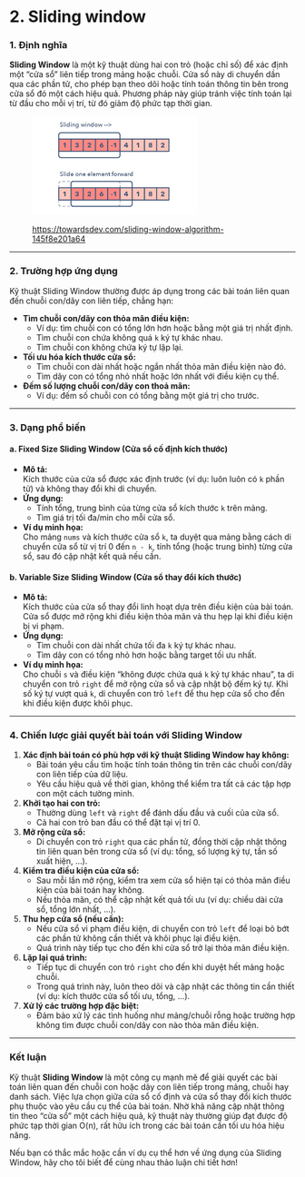 # 2. Sliding window

### 1. Định nghĩa

**Sliding Window** là một kỹ thuật dùng hai con trỏ (hoặc chỉ số) để xác định một “cửa sổ” liên tiếp trong mảng hoặc chuỗi. Cửa sổ này di chuyển dần qua các phần tử, cho phép bạn theo dõi hoặc tính toán thông tin bên trong cửa sổ đó một cách hiệu quả. Phương pháp này giúp tránh việc tính toán lại từ đầu cho mỗi vị trí, từ đó giảm độ phức tạp thời gian.

<figure><img src="../../../.gitbook/assets/image.png" alt=""><figcaption><p><a href="https://towardsdev.com/sliding-window-algorithm-145f8e201a64">https://towardsdev.com/sliding-window-algorithm-145f8e201a64</a></p></figcaption></figure>

***

### 2. Trường hợp ứng dụng

Kỹ thuật Sliding Window thường được áp dụng trong các bài toán liên quan đến chuỗi con/dãy con liên tiếp, chẳng hạn:

* **Tìm chuỗi con/dãy con thỏa mãn điều kiện:**
  * Ví dụ: tìm chuỗi con có tổng lớn hơn hoặc bằng một giá trị nhất định.
  * Tìm chuỗi con chứa không quá `k` ký tự khác nhau.
  * Tìm chuỗi con không chứa ký tự lặp lại.
* **Tối ưu hóa kích thước cửa sổ:**
  * Tìm chuỗi con dài nhất hoặc ngắn nhất thỏa mãn điều kiện nào đó.
  * Tìm dãy con có tổng nhỏ nhất hoặc lớn nhất với điều kiện cụ thể.
* **Đếm số lượng chuỗi con/dãy con thoả mãn:**
  * Ví dụ: đếm số chuỗi con có tổng bằng một giá trị cho trước.

***

### 3. Dạng phổ biến

#### a. Fixed Size Sliding Window (Cửa sổ cố định kích thước)

* **Mô tả:**\
  Kích thước của cửa sổ được xác định trước (ví dụ: luôn luôn có `k` phần tử) và không thay đổi khi di chuyển.
* **Ứng dụng:**
  * Tính tổng, trung bình của từng cửa sổ kích thước `k` trên mảng.
  * Tìm giá trị tối đa/min cho mỗi cửa sổ.
* **Ví dụ minh họa:**\
  Cho mảng `nums` và kích thước cửa sổ `k`, ta duyệt qua mảng bằng cách di chuyển cửa sổ từ vị trí 0 đến `n - k`, tính tổng (hoặc trung bình) từng cửa sổ, sau đó cập nhật kết quả nếu cần.

#### b. Variable Size Sliding Window (Cửa sổ thay đổi kích thước)

* **Mô tả:**\
  Kích thước của cửa sổ thay đổi linh hoạt dựa trên điều kiện của bài toán. Cửa sổ được mở rộng khi điều kiện thỏa mãn và thu hẹp lại khi điều kiện bị vi phạm.
* **Ứng dụng:**
  * Tìm chuỗi con dài nhất chứa tối đa `k` ký tự khác nhau.
  * Tìm dãy con có tổng nhỏ hơn hoặc bằng target tối ưu nhất.
* **Ví dụ minh họa:**\
  Cho chuỗi `s` và điều kiện “không được chứa quá `k` ký tự khác nhau”, ta di chuyển con trỏ `right` để mở rộng cửa sổ và cập nhật bộ đếm ký tự. Khi số ký tự vượt quá `k`, di chuyển con trỏ `left` để thu hẹp cửa sổ cho đến khi điều kiện được khôi phục.

***

### 4. Chiến lược giải quyết bài toán với Sliding Window

1. **Xác định bài toán có phù hợp với kỹ thuật Sliding Window hay không:**
   * Bài toán yêu cầu tìm hoặc tính toán thông tin trên các chuỗi con/dãy con liên tiếp của dữ liệu.
   * Yêu cầu hiệu quả về thời gian, không thể kiểm tra tất cả các tập hợp con một cách tường minh.
2. **Khởi tạo hai con trỏ:**
   * Thường dùng `left` và `right` để đánh dấu đầu và cuối của cửa sổ.
   * Cả hai con trỏ ban đầu có thể đặt tại vị trí 0.
3. **Mở rộng cửa sổ:**
   * Di chuyển con trỏ `right` qua các phần tử, đồng thời cập nhật thông tin liên quan bên trong cửa sổ (ví dụ: tổng, số lượng ký tự, tần số xuất hiện, …).
4. **Kiểm tra điều kiện của cửa sổ:**
   * Sau mỗi lần mở rộng, kiểm tra xem cửa sổ hiện tại có thỏa mãn điều kiện của bài toán hay không.
   * Nếu thỏa mãn, có thể cập nhật kết quả tối ưu (ví dụ: chiều dài cửa sổ, tổng lớn nhất, …).
5. **Thu hẹp cửa sổ (nếu cần):**
   * Nếu cửa sổ vi phạm điều kiện, di chuyển con trỏ `left` để loại bỏ bớt các phần tử không cần thiết và khôi phục lại điều kiện.
   * Quá trình này tiếp tục cho đến khi cửa sổ trở lại thỏa mãn điều kiện.
6. **Lặp lại quá trình:**
   * Tiếp tục di chuyển con trỏ `right` cho đến khi duyệt hết mảng hoặc chuỗi.
   * Trong quá trình này, luôn theo dõi và cập nhật các thông tin cần thiết (ví dụ: kích thước cửa sổ tối ưu, tổng, …).
7. **Xử lý các trường hợp đặc biệt:**
   * Đảm bảo xử lý các tình huống như mảng/chuỗi rỗng hoặc trường hợp không tìm được chuỗi con/dãy con nào thỏa mãn điều kiện.

***

### Kết luận

Kỹ thuật **Sliding Window** là một công cụ mạnh mẽ để giải quyết các bài toán liên quan đến chuỗi con hoặc dãy con liên tiếp trong mảng, chuỗi hay danh sách. Việc lựa chọn giữa cửa sổ cố định và cửa sổ thay đổi kích thước phụ thuộc vào yêu cầu cụ thể của bài toán. Nhờ khả năng cập nhật thông tin theo “cửa sổ” một cách hiệu quả, kỹ thuật này thường giúp đạt được độ phức tạp thời gian O(n), rất hữu ích trong các bài toán cần tối ưu hóa hiệu năng.

Nếu bạn có thắc mắc hoặc cần ví dụ cụ thể hơn về ứng dụng của Sliding Window, hãy cho tôi biết để cùng nhau thảo luận chi tiết hơn!
